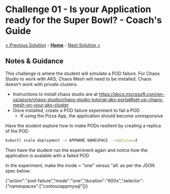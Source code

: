 # Challenge 01 - Is your Application ready for the Super Bowl? - Coach's Guide 

[< Previous Solution](./Solution-00.md) - **[Home](./README.md)** - [Next Solution >](./Solution-02.md)

## Notes & Guidance

This challenge is where the student will simulate a POD failure. For Chaos Studio to work with AKS, Chaos Mesh will need to be installed.
Chaos doesn't work with private clusters. 

- Instructions to install chaos studio are at https://docs.microsoft.com/en-us/azure/chaos-studio/chaos-studio-tutorial-aks-portal#set-up-chaos-mesh-on-your-aks-cluster
- Once installed, create a POD failure experiment to fail a POD
    - If using the Pizza App, the application should become unresponsive 

Have the student explore how to make PODs resilient by creating a replica of the POD

```bash
kubectl scale deployment -n APPNAME NAMESPACE --replicas=2
```
Then have the student run the experiment again and notice how the application is avalable with a failed POD

In the experiment, make the mode = "one" versus "all: as per the JSON spec below:

{"action":"pod-failure","mode":"one","duration":"600s","selector":{"namespaces":["contosoappmysql"]}}
